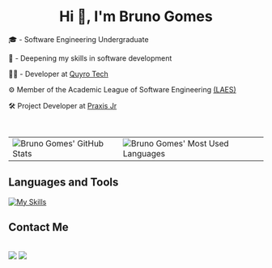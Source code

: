 <h1 align="center"> Hi 👋, I'm Bruno Gomes </h1>

   <p>🎓 - Software Engineering Undergraduate<br></p>
   <p>📒 - Deepening my skills in software development</p>
   <p>👨‍💻 - Developer at <a href="https://www.linkedin.com/company/quyrotechnology/" target="blank_">Quyro Tech</a></p>
<!--    <p>⚙ Membro da Liga de Inovação em Automação <a href="https://www.instagram.com/automacaoinovacao/" target="blank_">(LIA)</a></p> -->
   <p>⚙ Member of the Academic League of Software Engineering <a href="https://www.instagram.com/laes.ucsal/" target="blank_">(LAES)</a></p> 
   <p>🛠️ Project Developer at <a href="https://www.instagram.com/praxisjr/" target="_blank">Praxis Jr</a></p>
   <!-- <p>🔠 <a href="">A2 English Level</a></p> -->

<br>

<table>
  <tr>
    <td>
      <img align="left" src="https://github-readme-stats.vercel.app/api?username=brunocmg&show_icons=true&theme=dark&hide=stars,contribs" alt="Bruno Gomes' GitHub Stats" />
    </td>
    <td>
      <img align="left" src="https://github-readme-stats.vercel.app/api/top-langs/?username=brunocmg&layout=compact&theme=dark&hide=jupyter%20notebook,html,css" alt="Bruno Gomes' Most Used Languages" />
    </td>
  </tr>
</table>

<h2>Languages ​​and Tools</h2>

[![My Skills](https://skillicons.dev/icons?i=ts,nodejs,nestjs,react,tailwind,postgresql,mongodb,prisma,aws,docker,jest,postman,py,git,vercel)](https://skillicons.dev)

<h2>Contact Me</h2>

<div >
   <br>
   <a href="mailto:brunocmg2006@gmail.com" target="_blank"><img src="https://img.shields.io/badge/Gmail-D14836?style=for-the-badge&logo=gmail&logoColor=white"></a>
   <a href="https://www.linkedin.com/in/brunocmgomes/" target="_blank"><img src="https://img.shields.io/badge/-LinkedIn-%230077B5?style=for-the-badge&logo=linkedin&logoColor=white" target="_blank"></a>
   <!-- <a href="" target="_blank"><img src="https://img.shields.io/badge/website-000000?style=for-the-badge&logo=About.me&logoColor=white"></a> 
   <a href="https://SEU-LINK-DO-PORTFOLIO.com" target="_blank"><img src="https://img.shields.io/badge/Portfolio-255E63?style=for-the-badge&logo=riseup&logoColor=white" alt="Portfolio"/></a>-->
</div>

##
<!-- -->
